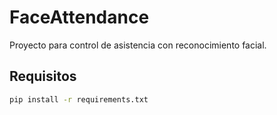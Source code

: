 # FaceAttendance

Proyecto para control de asistencia con reconocimiento facial.

## Requisitos

```bash
pip install -r requirements.txt
